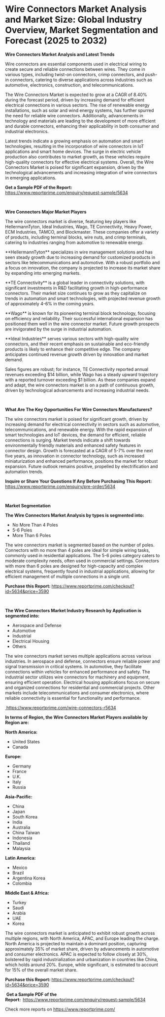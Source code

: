 <p><h1>Wire Connectors Market Analysis and Market Size: Global Industry Overview, Market Segmentation and Forecast (2025 to 2032)</h1></p><p><strong>Wire Connectors Market Analysis and Latest Trends</strong></p>
<p><p>Wire connectors are essential components used in electrical wiring to create secure and reliable connections between wires. They come in various types, including twist-on connectors, crimp connectors, and push-in connectors, catering to diverse applications across industries such as automotive, electronics, construction, and telecommunications.</p><p>The Wire Connectors Market is expected to grow at a CAGR of 8.40% during the forecast period, driven by increasing demand for efficient electrical connections in various sectors. The rise of renewable energy installations, such as solar and wind energy systems, has further spurred the need for reliable wire connectors. Additionally, advancements in technology and materials are leading to the development of more efficient and durable connectors, enhancing their applicability in both consumer and industrial electronics.</p><p>Latest trends indicate a growing emphasis on automation and smart technologies, resulting in the incorporation of wire connectors in IoT applications and smart home devices. The surge in electric vehicle production also contributes to market growth, as these vehicles require high-quality connectors for effective electrical systems. Overall, the Wire Connectors Market is poised for significant expansion, driven by the technological advancements and increasing integration of wire connectors in emerging applications.</p></p>
<p><strong>Get a Sample PDF of the Report:&nbsp;</strong> <a href="https://www.reportprime.com/enquiry/request-sample/5634?utm_campaign=2533&utm_medium=2&utm_source=Github&utm_content=ia&utm_term=19032025&utm_id=wire-connectors">https://www.reportprime.com/enquiry/request-sample/5634</a></p>
<p>&nbsp;</p>
<p><strong>Wire Connectors Major Market Players</strong></p>
<p><p>The wire connectors market is diverse, featuring key players like HellermannTyton, Ideal Industries, Wago, TE Connectivity, Heavy Power, ECM Industries, TAMCO, and Blockmaster. These companies offer a variety of products, including terminal blocks, wire nuts, and crimp terminals, catering to industries ranging from automotive to renewable energy.</p><p>**HellermannTyton** specializes in wire management solutions and has seen steady growth due to increasing demand for customized products in sectors like telecommunications and automotive. With a robust portfolio and a focus on innovation, the company is projected to increase its market share by expanding into emerging markets.</p><p>**TE Connectivity** is a global leader in connectivity solutions, with significant investments in R&D facilitating growth in high-performance connectors. Their market size continues to grow as they capitalize on trends in automation and smart technologies, with projected revenue growth of approximately 4-6% in the coming years.</p><p>**Wago** is known for its pioneering terminal block technology, focusing on efficiency and reliability. Their successful international expansion has positioned them well in the wire connector market. Future growth prospects are invigorated by the surge in industrial automation.</p><p>**Ideal Industries** serves various sectors with high-quality wire connectors, and their recent emphasis on sustainable and eco-friendly products is likely to enhance their competitive edge. The company anticipates continued revenue growth driven by innovation and market demand.</p><p>Sales figures are robust; for instance, TE Connectivity reported annual revenues exceeding $14 billion, while Wago has a steady upward trajectory with a reported turnover exceeding $1 billion. As these companies expand and adapt, the wire connectors market is on a path of continuous growth, driven by technological advancements and increasing industrial needs.</p></p>
<p>&nbsp;</p>
<p><strong>What Are The Key Opportunities For Wire Connectors Manufacturers?</strong></p>
<p><p>The wire connectors market is poised for significant growth, driven by increasing demand for electrical connectivity in sectors such as automotive, telecommunications, and renewable energy. With the rapid expansion of smart technologies and IoT devices, the demand for efficient, reliable connections is surging. Market trends indicate a shift towards environmentally friendly materials and enhanced safety features in connector design. Growth is forecasted at a CAGR of 5-7% over the next five years, as innovation in connector technology, such as increased miniaturization and enhanced performance, positions the market for robust expansion. Future outlook remains positive, propelled by electrification and automation trends.</p></p>
<p><strong>Inquire or Share Your Questions If Any Before Purchasing This Report:</strong> <a href="https://www.reportprime.com/enquiry/pre-order/5634?utm_campaign=2533&utm_medium=2&utm_source=Github&utm_content=ia&utm_term=19032025&utm_id=wire-connectors">https://www.reportprime.com/enquiry/pre-order/5634</a></p>
<p>&nbsp;</p>
<p><strong>Market Segmentation</strong></p>
<p><strong>The Wire Connectors Market Analysis by types is segmented into:</strong></p>
<p><ul><li>No More Than 4 Poles</li><li>5-6 Poles</li><li>More Than 6 Poles</li></ul></p>
<p><p>The wire connectors market is segmented based on the number of poles. Connectors with no more than 4 poles are ideal for simple wiring tasks, commonly used in residential applications. The 5-6 poles category caters to moderate complexity needs, often used in commercial settings. Connectors with more than 6 poles are designed for high-capacity and complex electrical systems, frequently found in industrial applications, allowing for efficient management of multiple connections in a single unit.</p></p>
<p><strong>Purchase this Report:&nbsp;</strong><a href="https://www.reportprime.com/checkout?id=5634&price=3590&utm_campaign=2533&utm_medium=2&utm_source=Github&utm_content=ia&utm_term=19032025&utm_id=wire-connectors">https://www.reportprime.com/checkout?id=5634&price=3590</a></p>
<p>&nbsp;</p>
<p><strong>The Wire Connectors Market Industry Research by Application is segmented into:</strong></p>
<p><ul><li>Aerospace and Defense</li><li>Automotive</li><li>Industrial</li><li>Electrical Housing</li><li>Others</li></ul></p>
<p><p>The wire connectors market serves multiple applications across various industries. In aerospace and defense, connectors ensure reliable power and signal transmission in critical systems. In automotive, they facilitate connections within vehicles for enhanced performance and safety. The industrial sector utilizes wire connectors for machinery and equipment, ensuring efficient operation. Electrical housing applications focus on secure and organized connections for residential and commercial projects. Other markets include telecommunications and consumer electronics, where reliable connectivity is essential for functionality and performance.</p></p>
<p><a href="https://www.reportprime.com/wire-connectors-r5634?utm_campaign=2533&utm_medium=2&utm_source=Github&utm_content=ia&utm_term=19032025&utm_id=wire-connectors">&nbsp;https://www.reportprime.com/wire-connectors-r5634</a></p>
<p><strong>In terms of Region, the Wire Connectors Market Players available by Region are:</strong></p>
<p>
    <p> <strong> North America: </strong>
        <ul>
            <li>United States</li>
            <li>Canada</li>
        </ul>
        </p> 
    <p> <strong> Europe: </strong>
        <ul>
            <li>Germany</li>
            <li>France</li>
            <li>U.K.</li>
            <li>Italy</li>
            <li>Russia</li>
        </ul>
        </p> 
    <p> <strong> Asia-Pacific: </strong>
        <ul>
            <li>China</li>
            <li>Japan</li>
            <li>South Korea</li>
            <li>India</li>
            <li>Australia</li>
            <li>China Taiwan</li>
            <li>Indonesia</li>
            <li>Thailand</li>
            <li>Malaysia</li>
        </ul>
        </p> 
    <p> <strong> Latin America: </strong>
        <ul>
            <li>Mexico</li>
            <li>Brazil</li>
            <li>Argentina Korea</li>
            <li>Colombia</li>
        </ul>
        </p> 
    <p> <strong> Middle East & Africa: </strong>
        <ul>
            <li>Turkey</li>
            <li>Saudi</li>
            <li>Arabia</li>
            <li>UAE</li>
            <li>Korea</li>
        </ul>
    </p>
    </p>
<p><p>The wire connectors market is anticipated to exhibit robust growth across multiple regions, with North America, APAC, and Europe leading the charge. North America is projected to maintain a dominant position, capturing approximately 35% of market share, driven by advancements in automotive and consumer electronics. APAC is expected to follow closely at 30%, bolstered by rapid industrialization and urbanization in countries like China, which holds around 20%. Europe, while significant, is estimated to account for 15% of the overall market share.</p></p>
<p><strong>Purchase this Report: </strong><a href="https://www.reportprime.com/checkout?id=5634&price=3590&utm_campaign=2533&utm_medium=2&utm_source=Github&utm_content=ia&utm_term=19032025&utm_id=wire-connectors">https://www.reportprime.com/checkout?id=5634&price=3590</a></p>
<p>&nbsp;<strong>Get a Sample PDF of the Report:&nbsp;&nbsp;</strong><a href="https://www.reportprime.com/enquiry/request-sample/5634?utm_campaign=2533&utm_medium=2&utm_source=Github&utm_content=ia&utm_term=19032025&utm_id=wire-connectors">https://www.reportprime.com/enquiry/request-sample/5634</a></p>
<p><strong></strong></p>
<p>Check more reports on <a href="https://www.reportprime.com/?utm_campaign=2533&utm_medium=2&utm_source=Github&utm_content=ia&utm_term=19032025&utm_id=wire-connectors">https://www.reportprime.com/</a></p>